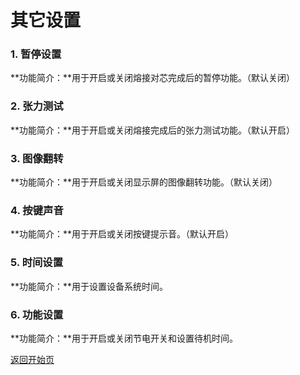 # 其它设置

### 1. 暂停设置

**功能简介：**用于开启或关闭熔接对芯完成后的暂停功能。（默认关闭）

### 2. 张力测试

**功能简介：**用于开启或关闭熔接完成后的张力测试功能。（默认开启）

### 3. 图像翻转

**功能简介：**用于开启或关闭显示屏的图像翻转功能。（默认关闭）

### 4. 按键声音

**功能简介：**用于开启或关闭按键提示音。（默认开启）

### 5. 时间设置

**功能简介：**用于设置设备系统时间。

### 6. 功能设置

**功能简介：**用于开启或关闭节电开关和设置待机时间。



[返回开始页](../)

